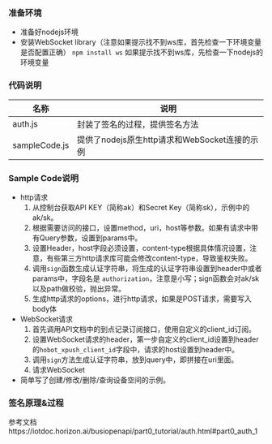 ### 准备环境
- 准备好nodejs环境
- 安装WebSocket library（注意如果提示找不到ws库，首先检查一下环境变量是否配置正确）
    `npm install ws`
    如果提示找不到ws库，先检查一下nodejs的环境变量
### 代码说明
| 名称 | 说明
|---|---
auth.js|封装了签名的过程，提供签名方法
sampleCode.js|提供了nodejs原生http请求和WebSocket连接的示例

### Sample Code说明
- http请求
    1. 从控制台获取API KEY（简称ak）和Secret Key（简称sk），示例中的ak/sk。
    2. 根据需要访问的接口，设置method，uri，host等参数。如果有请求中带有Query参数，设置到params中。
    3. 设置Header，host字段必须设置，content-type根据具体情况设置，注意，有些第三方http请求库可能会修改content-type，导致鉴权失败。
    4. 调用`sign`函数生成认证字符串，将生成的认证字符串设置到header中或者params中，字段名是 `authorization`，注意是小写；sign函数会对ak/sk以及path做校验，抛出异常。
    5. 生成http请求的options，进行http请求，如果是POST请求，需要写入body体
- WebSocket请求
    1. 首先调用API文档中的到点记录订阅接口，使用自定义的client_id订阅。
    2. 设置WebSocket请求的header，第一步自定义的client_id设置到header的`hobot_xpush_client_id`字段中，请求的host设置到header中。
    3. 调用`sign`方法生成认证字符串，放到query中，即拼接在uri里面。
    4. 请求WebSocket
- 简单写了创建/修改/删除/查询设备空间的示例。
### 签名原理&过程
参考文档https://iotdoc.horizon.ai/busiopenapi/part0_tutorial/auth.html#part0_auth_1
    
